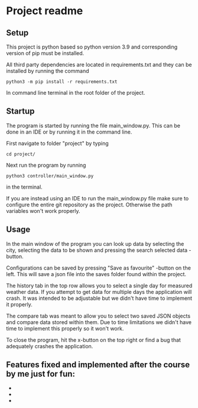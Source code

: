 # Project readme

## Setup

This project is python based so python version 3.9 and corresponding version of pip must be installed.

All third party dependencies are located in requirements.txt and they can
be installed by running the command 

`python3 -m pip install -r requirements.txt`

In command line terminal in the root folder of the project.

## Startup

The program is started by running the file main_window.py. This can be done in an IDE or by running it in the command line.


First navigate to folder "project" by typing

`cd project/`

Next run the program by running

`python3 controller/main_window.py`

in the terminal.

If you are instead using an IDE to run the main_window.py file make sure to configure the entire git repository as the project. Otherwise the path variables won't work properly.

## Usage

In the main window of the program you can look up data by selecting the city, selecting the data to be shown and pressing the search selected data -button.

Configurations can be saved by pressing "Save as favourite" -button on the left. This will save a json file into the saves folder found within the project.

The history tab in the top row allows you to select a single day for measured weather data. If you attempt to get data for multiple days the application will crash. It was intended to be adjustable but we didn't have time to implement it properly.

The compare tab was meant to allow you to select two saved JSON objects and compare data stored within them. Due to time limitations we didn't have time to implement this properly so it won't work.

To close the program, hit the x-button on the top right or find a bug that adequately crashes the application.

Features fixed and implemented after the course by me just for fun:
- 
- 
- 
- 